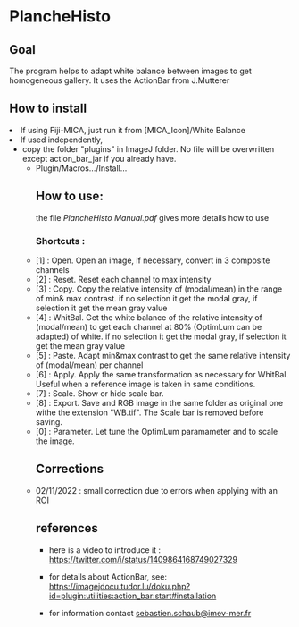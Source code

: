 # PlancheHisto

## Goal

The program helps to adapt white balance between images to get homogeneous gallery. It uses the ActionBar from J.Mutterer 

## How to install

<li>If using Fiji-MICA, just run it from [MICA_Icon]/White Balance
<li>If used independently, 
<ul><li> copy the folder "plugins" in ImageJ folder. No file will be overwritten except action_bar_jar if you already have.
<ul><li> Plugin/Macros.../Install...

## How to use:
the file *PlancheHisto Manual.pdf* gives more details how to use

### Shortcuts :
<li>[1] : Open. Open an image, if necessary, convert in 3 composite channels</li>
<li>[2] : Reset. Reset each channel to max intensity</li>
<li>[3] : Copy. Copy the relative intensity of (modal/mean) in the range of min& max contrast. if no selection it get the modal gray, if selection it get the mean gray value</li>
<li>[4] : WhitBal. Get the white balance of the relative intensity of (modal/mean) to get each channel at 80% (OptimLum can be adapted) of white. if no selection it get the modal gray, if selection it get the mean gray value</li>
<li>[5] : Paste. Adapt min&max contrast to get the same relative intensity of (modal/mean) per channel</li>
<li>[6] : Apply. Apply the same transformation as necessary for WhitBal. Useful when a reference image is taken in same conditions.</li>
<li>[7] : Scale. Show or hide scale bar.</li>
<li>[8] : Export. Save and RGB image in the same folder as original one withe the extension "WB.tif". The Scale bar is removed before saving.</li>
<li>[0] : Parameter. Let tune the OptimLum paramameter and to scale the image.</li>

## Corrections

<li> 02/11/2022 : small correction due to errors when applying with an ROI
  
## references

- here is a video to introduce it : https://twitter.com/i/status/1409864168749027329

- for details about ActionBar, see:
https://imagejdocu.tudor.lu/doku.php?id=plugin:utilities:action_bar:start#installation

- for information contact sebastien.schaub@imev-mer.fr

